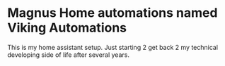 # Magnus Home automations named Viking Automations

This is my home assistant setup. Just starting 2 get back 2 my technical developing side of life after several years.
